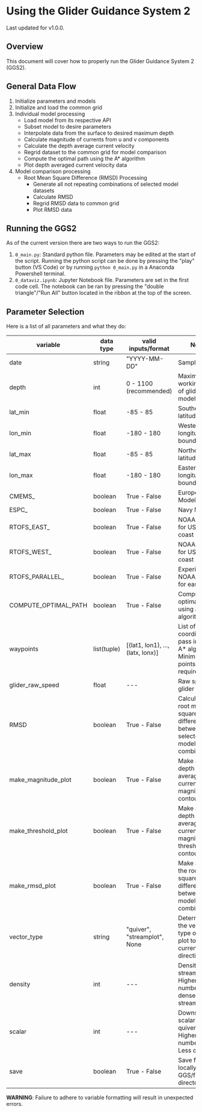 # Using the Glider Guidance System 2

Last updated for v1.0.0.

## Overview

This document will cover how to properly run the Glider Guidance System 2 (GGS2).

## General Data Flow

1. Initialize parameters and models
2. Initialize and load the common grid
3. Individual model processing
    - Load model from its respective API
    - Subset model to desire parameters
    - Interpolate data from the surface to desired maximum depth
    - Calculate magnitude of currents from u and v components
    - Calculate the depth average current velocity
    - Regrid dataset to the common grid for model comparison
    - Compute the optimal path using the A* algorithm
    - Plot depth averaged current velocity data
4. Model comparison processing
    - Root Mean Square Difference (RMSD) Processing
        - Generate all not repeating combinations of selected model datasets
        - Calculate RMSD
        - Regrid RMSD data to common grid
        - Plot RMSD data

## Running the GGS2

As of the current version there are two ways to run the GGS2:

1. `0_main.py`: Standard python file. Parameters may be edited at the start of the script. Running the python script can be done by pressing the "play" button (VS Code) or by running `python 0_main.py` in a Anaconda Powershell terminal.
2. `0_dataviz.ipynb`: Jupyter Notebook file. Parameters are set in the first code cell. The notebook can be ran by pressing the "double triangle"/"Run All" button located in the ribbon at the top of the screen.

## Parameter Selection

Here is a list of all parameters and what they do:

| variable | data type | valid inputs/format | Notes |
|---|---|---|---|
| date | string | "YYYY-MM-DD" | Sample date |
| depth | int | 0 - 1100 (recommended) | Maximum working depth of glider model |
| lat_min | float | -85 - 85 | Southern latitude bound |
| lon_min | float | -180 - 180 | Western longitude bound |
| lat_max | float | -85 - 85 | Northern latitude bound |
| lon_max | float | -180 - 180 | Eastern longitude bound |
| CMEMS_ | boolean | True - False | European Model |
| ESPC_ | boolean | True - False | Navy Model |
| RTOFS_EAST_ | boolean | True - False | NOAA model for US east coast |
| RTOFS_WEST_ | boolean | True - False | NOAA model for US west coast |
| RTOFS_PARALLEL_ | boolean | True - False | Experimental NOAA model for east coast |
| COMPUTE_OPTIMAL_PATH | boolean | True - False | Compute the optimal path using an A* algorithm |
| waypoints | list(tuple) | [(lat1, lon1), ..., (latx, lonx)] | List of coordinates to pass into the A* algorithm. Minimum of 2 points are required |
| glider_raw_speed | float | --- | Raw speed of glider model |
| RMSD | boolean | True - False | Calculate the root mean square difference between all selected model combinations |
| make_magnitude_plot | boolean | True - False | Make a plot of depth averaged current magnitude contours |
| make_threshold_plot | boolean | True - False | Make a plot of depth averaged current magnitude threshold contours |
| make_rmsd_plot | boolean | True - False | Make a plot of the root mean squared difference between all model combinations |
| vector_type | string | "quiver", "streamplot", None | Determines the vector type of the plot to show current direction |
| density | int | --- | Density of streamlines. Higher number = denser streamlines |
| scalar | int | --- | Downsampling scalar for quiver plots. Higher number = Less quivers |
| save | boolean | True - False | Save figures locally in the GGS/figures directory |

__WARNING__: Failure to adhere to variable formatting will result in unexpected errors.

